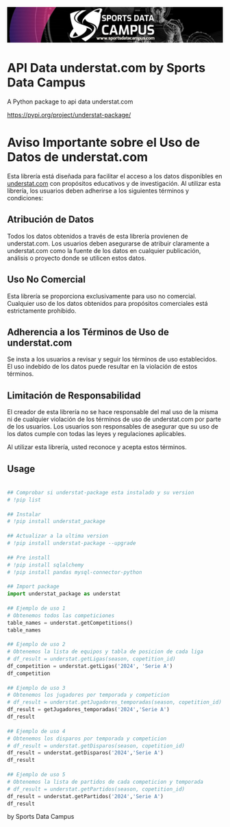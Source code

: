 
<img src="https://github.com/lucbra21/images/blob/main/sdc_logo.jpeg" alt="Sports Data Campus" />

# API Data understat.com by Sports Data Campus

A Python package to api data understat.com

https://pypi.org/project/understat-package/

# Aviso Importante sobre el Uso de Datos de understat.com

Esta librería está diseñada para facilitar el acceso a los datos disponibles en [understat.com](https://understat.com/) con propósitos educativos y de investigación. Al utilizar esta librería, los usuarios deben adherirse a los siguientes términos y condiciones:

## Atribución de Datos
Todos los datos obtenidos a través de esta librería provienen de understat.com. Los usuarios deben asegurarse de atribuir claramente a understat.com como la fuente de los datos en cualquier publicación, análisis o proyecto donde se utilicen estos datos.

## Uso No Comercial
Esta librería se proporciona exclusivamente para uso no comercial. Cualquier uso de los datos obtenidos para propósitos comerciales está estrictamente prohibido.

## Adherencia a los Términos de Uso de understat.com
Se insta a los usuarios a revisar y seguir los términos de uso establecidos. El uso indebido de los datos puede resultar en la violación de estos términos.

## Limitación de Responsabilidad
El creador de esta librería no se hace responsable del mal uso de la misma ni de cualquier violación de los términos de uso de understat.com por parte de los usuarios. Los usuarios son responsables de asegurar que su uso de los datos cumple con todas las leyes y regulaciones aplicables.

Al utilizar esta librería, usted reconoce y acepta estos términos.


## Usage

```python

## Comprobar si understat-package esta instalado y su version
# !pip list

## Instalar
# !pip install understat_package

## Actualizar a la ultima version
# !pip install understat-package --upgrade

## Pre install
# !pip install sqlalchemy
# !pip install pandas mysql-connector-python

## Import package
import understat_package as understat

## Ejemplo de uso 1
# Obtenemos todos las competiciones
table_names = understat.getCompetitions()
table_names

## Ejemplo de uso 2
# Obtenemos la lista de equipos y tabla de posicion de cada liga
# df_result = understat.getLigas(season, copetition_id)
df_competition = understat.getLigas('2024', 'Serie A')
df_competition

## Ejemplo de uso 3
# Obtenemos los jugadores por temporada y competicion 
# df_result = understat.getJugadores_temporadas(season, copetition_id)
df_result = getJugadores_temporadas('2024','Serie A')
df_result

## Ejemplo de uso 4
# Obtenemos los disparos por temporada y competicion
# df_result = understat.getDisparos(season, copetition_id)
df_result = understat.getDisparos('2024','Serie A')
df_result

## Ejemplo de uso 5
# Obtenemos la lista de partidos de cada competicion y temporada
# df_result = understat.getPartidos(season, copetition_id)
df_result = understat.getPartidos('2024','Serie A')
df_result


```

by Sports Data Campus
